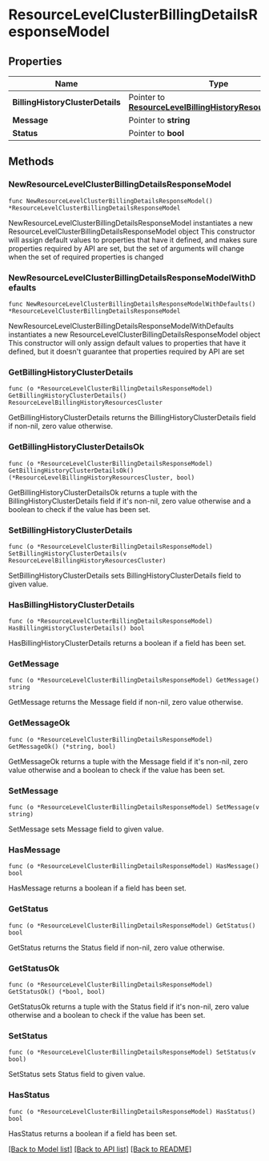 # ResourceLevelClusterBillingDetailsResponseModel

## Properties

Name | Type | Description | Notes
------------ | ------------- | ------------- | -------------
**BillingHistoryClusterDetails** | Pointer to [**ResourceLevelBillingHistoryResourcesCluster**](ResourceLevelBillingHistoryResourcesCluster.md) |  | [optional] 
**Message** | Pointer to **string** |  | [optional] 
**Status** | Pointer to **bool** |  | [optional] 

## Methods

### NewResourceLevelClusterBillingDetailsResponseModel

`func NewResourceLevelClusterBillingDetailsResponseModel() *ResourceLevelClusterBillingDetailsResponseModel`

NewResourceLevelClusterBillingDetailsResponseModel instantiates a new ResourceLevelClusterBillingDetailsResponseModel object
This constructor will assign default values to properties that have it defined,
and makes sure properties required by API are set, but the set of arguments
will change when the set of required properties is changed

### NewResourceLevelClusterBillingDetailsResponseModelWithDefaults

`func NewResourceLevelClusterBillingDetailsResponseModelWithDefaults() *ResourceLevelClusterBillingDetailsResponseModel`

NewResourceLevelClusterBillingDetailsResponseModelWithDefaults instantiates a new ResourceLevelClusterBillingDetailsResponseModel object
This constructor will only assign default values to properties that have it defined,
but it doesn't guarantee that properties required by API are set

### GetBillingHistoryClusterDetails

`func (o *ResourceLevelClusterBillingDetailsResponseModel) GetBillingHistoryClusterDetails() ResourceLevelBillingHistoryResourcesCluster`

GetBillingHistoryClusterDetails returns the BillingHistoryClusterDetails field if non-nil, zero value otherwise.

### GetBillingHistoryClusterDetailsOk

`func (o *ResourceLevelClusterBillingDetailsResponseModel) GetBillingHistoryClusterDetailsOk() (*ResourceLevelBillingHistoryResourcesCluster, bool)`

GetBillingHistoryClusterDetailsOk returns a tuple with the BillingHistoryClusterDetails field if it's non-nil, zero value otherwise
and a boolean to check if the value has been set.

### SetBillingHistoryClusterDetails

`func (o *ResourceLevelClusterBillingDetailsResponseModel) SetBillingHistoryClusterDetails(v ResourceLevelBillingHistoryResourcesCluster)`

SetBillingHistoryClusterDetails sets BillingHistoryClusterDetails field to given value.

### HasBillingHistoryClusterDetails

`func (o *ResourceLevelClusterBillingDetailsResponseModel) HasBillingHistoryClusterDetails() bool`

HasBillingHistoryClusterDetails returns a boolean if a field has been set.

### GetMessage

`func (o *ResourceLevelClusterBillingDetailsResponseModel) GetMessage() string`

GetMessage returns the Message field if non-nil, zero value otherwise.

### GetMessageOk

`func (o *ResourceLevelClusterBillingDetailsResponseModel) GetMessageOk() (*string, bool)`

GetMessageOk returns a tuple with the Message field if it's non-nil, zero value otherwise
and a boolean to check if the value has been set.

### SetMessage

`func (o *ResourceLevelClusterBillingDetailsResponseModel) SetMessage(v string)`

SetMessage sets Message field to given value.

### HasMessage

`func (o *ResourceLevelClusterBillingDetailsResponseModel) HasMessage() bool`

HasMessage returns a boolean if a field has been set.

### GetStatus

`func (o *ResourceLevelClusterBillingDetailsResponseModel) GetStatus() bool`

GetStatus returns the Status field if non-nil, zero value otherwise.

### GetStatusOk

`func (o *ResourceLevelClusterBillingDetailsResponseModel) GetStatusOk() (*bool, bool)`

GetStatusOk returns a tuple with the Status field if it's non-nil, zero value otherwise
and a boolean to check if the value has been set.

### SetStatus

`func (o *ResourceLevelClusterBillingDetailsResponseModel) SetStatus(v bool)`

SetStatus sets Status field to given value.

### HasStatus

`func (o *ResourceLevelClusterBillingDetailsResponseModel) HasStatus() bool`

HasStatus returns a boolean if a field has been set.


[[Back to Model list]](../README.md#documentation-for-models) [[Back to API list]](../README.md#documentation-for-api-endpoints) [[Back to README]](../README.md)


